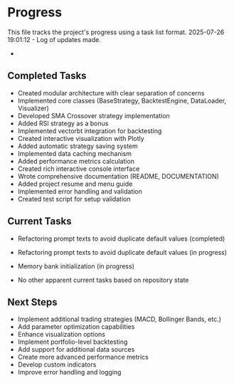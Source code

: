 # Progress

This file tracks the project's progress using a task list format.
2025-07-26 19:01:12 - Log of updates made.

*

## Completed Tasks

* Created modular architecture with clear separation of concerns
* Implemented core classes (BaseStrategy, BacktestEngine, DataLoader, Visualizer)
* Developed SMA Crossover strategy implementation
* Added RSI strategy as a bonus
* Implemented vectorbt integration for backtesting
* Created interactive visualization with Plotly
* Added automatic strategy saving system
* Implemented data caching mechanism
* Added performance metrics calculation
* Created rich interactive console interface
* Wrote comprehensive documentation (README, DOCUMENTATION)
* Added project resume and menu guide
* Implemented error handling and validation
* Created test script for setup validation

## Current Tasks
* Refactoring prompt texts to avoid duplicate default values (completed)
* Refactoring prompt texts to avoid duplicate default values (in progress)

* Memory bank initialization (in progress)
* No other apparent current tasks based on repository state

## Next Steps

* Implement additional trading strategies (MACD, Bollinger Bands, etc.)
* Add parameter optimization capabilities
* Enhance visualization options
* Implement portfolio-level backtesting
* Add support for additional data sources
* Create more advanced performance metrics
* Develop custom indicators
* Improve error handling and logging